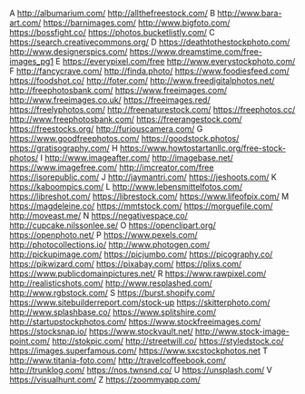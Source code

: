 A
http://albumarium.com/
http://allthefreestock.com/
B
http://www.bara-art.com/
https://barnimages.com/
http://www.bigfoto.com/
https://bossfight.co/
https://photos.bucketlistly.com/
C
https://search.creativecommons.org/
D
https://deathtothestockphoto.com/
http://www.designerspics.com/
https://www.dreamstime.com/free-images_pg1
E
https://everypixel.com/free
http://www.everystockphoto.com/
F
http://fancycrave.com/
http://finda.photo/
https://www.foodiesfeed.com/
https://foodshot.co/
http://foter.com/
http://www.freedigitalphotos.net/
http://freephotosbank.com/
https://www.freeimages.com/
http://www.freeimages.co.uk/
https://freeimages.red/
https://freelyphotos.com/
http://freenaturestock.com/
https://freephotos.cc/
http://www.freephotosbank.com/
https://freerangestock.com/
https://freestocks.org/
http://furiouscamera.com/
G
https://www.goodfreephotos.com/
https://goodstock.photos/
https://gratisography.com/
H
https://www.howtostartanllc.org/free-stock-photos/
I
http://www.imageafter.com/
http://imagebase.net/
https://www.imagefree.com/
http://imcreator.com/free
https://isorepublic.com/
J
http://jaymantri.com/
https://jeshoots.com/
K
https://kaboompics.com/
L
http://www.lebensmittelfotos.com/
https://libreshot.com/
https://librestock.com/
https://www.lifeofpix.com/
M
https://magdeleine.co/
https://mmtstock.com/
https://morguefile.com/
http://moveast.me/
N
https://negativespace.co/
http://cupcake.nilssonlee.se/
O
https://openclipart.org/
https://openphoto.net/
P
https://www.pexels.com/
http://photocollections.io/
http://www.photogen.com/
http://pickupimage.com/
https://picjumbo.com/
https://picography.co/
https://pikwizard.com/
https://pixabay.com/
https://plixs.com/
https://www.publicdomainpictures.net/
R
https://www.rawpixel.com/
http://realisticshots.com/
http://www.resplashed.com/
http://www.rgbstock.com/
S
https://burst.shopify.com/
https://www.sitebuilderreport.com/stock-up
https://skitterphoto.com/
http://www.splashbase.co/
https://www.splitshire.com/
http://startupstockphotos.com/
https://www.stockfreeimages.com/
https://stocksnap.io/
https://www.stockvault.net/
http://www.stock-image-point.com/
http://stokpic.com/
http://streetwill.co/
https://styledstock.co/
https://images.superfamous.com/
https://www.sxcstockphotos.net
T
http://www.titania-foto.com/
http://travelcoffeebook.com/
http://trunklog.com/
https://nos.twnsnd.co/
U
https://unsplash.com/
V
https://visualhunt.com/
Z
https://zoommyapp.com/
